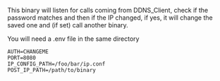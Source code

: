 This binary will listen for calls coming from DDNS_Client, check if the password matches
and then if the IP changed, if yes, it will change the saved one and (if set) call another
binary.

You will need a .env file in the same directory

```env
AUTH=CHANGEME
PORT=8080
IP_CONFIG_PATH=/foo/bar/ip.conf
POST_IP_PATH=/path/to/binary
```
